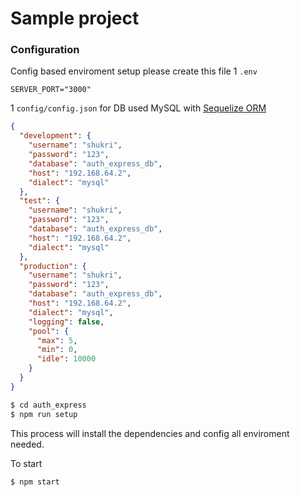 # Sample project

### Configuration
Config based enviroment setup
please create this file
1 `.env`
```
SERVER_PORT="3000"
```

1 `config/config.json` for DB used MySQL with [Sequelize ORM](https://sequelize.org/)
```json
{
  "development": {
    "username": "shukri",
    "password": "123",
    "database": "auth_express_db",
    "host": "192.168.64.2",
    "dialect": "mysql"
  },
  "test": {
    "username": "shukri",
    "password": "123",
    "database": "auth_express_db",
    "host": "192.168.64.2",
    "dialect": "mysql"
  },
  "production": {
    "username": "shukri",
    "password": "123",
    "database": "auth_express_db",
    "host": "192.168.64.2",
    "dialect": "mysql",
    "logging": false,
    "pool": {
      "max": 5,
      "min": 0,
      "idle": 10000
    }
  }
}


```

 
```sh
$ cd auth_express
$ npm run setup
```
This process will install the dependencies and config all enviroment needed. 

To start
```sh
$ npm start
```

